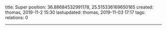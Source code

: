 title: Super
position: 36.88684532991178, 25.515336169650165
created: thomas,    2019-11-2 15:30
lastupdated: thomas, 2019-11-03 17:17 
tags: 
relations: 0

---





